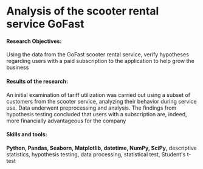 # Analysis of the scooter rental service GoFast 

#### Research Objectives:
Using the data from the GoFast scooter rental service, verify hypotheses regarding users with a paid subscription to the application to help grow the business

#### Results of the research:
An initial examination of tariff utilization was carried out using a subset of customers from the scooter service, analyzing their behavior during service use. Data underwent preprocessing and analysis. The findings from hypothesis testing concluded that users with a subscription are, indeed, more financially advantageous for the company

#### Skills and tools: 
**Python, Pandas, Seaborn, Matplotlib, datetime, NumPy, SciPy,** descriptive statistics, hypothesis testing, data processing, statistical test, Student's t-test
